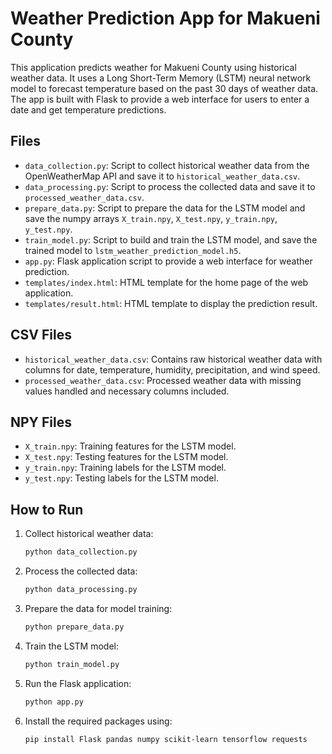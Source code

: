 # Weather Prediction App for Makueni County

This application predicts weather for Makueni County using historical weather data. It uses a Long Short-Term Memory (LSTM) neural network model to forecast temperature based on the past 30 days of weather data. The app is built with Flask to provide a web interface for users to enter a date and get temperature predictions.

## Files

- `data_collection.py`: Script to collect historical weather data from the OpenWeatherMap API and save it to `historical_weather_data.csv`.
- `data_processing.py`: Script to process the collected data and save it to `processed_weather_data.csv`.
- `prepare_data.py`: Script to prepare the data for the LSTM model and save the numpy arrays `X_train.npy`, `X_test.npy`, `y_train.npy`, `y_test.npy`.
- `train_model.py`: Script to build and train the LSTM model, and save the trained model to `lstm_weather_prediction_model.h5`.
- `app.py`: Flask application script to provide a web interface for weather prediction.
- `templates/index.html`: HTML template for the home page of the web application.
- `templates/result.html`: HTML template to display the prediction result.

## CSV Files

- `historical_weather_data.csv`: Contains raw historical weather data with columns for date, temperature, humidity, precipitation, and wind speed.
- `processed_weather_data.csv`: Processed weather data with missing values handled and necessary columns included.

## NPY Files

- `X_train.npy`: Training features for the LSTM model.
- `X_test.npy`: Testing features for the LSTM model.
- `y_train.npy`: Training labels for the LSTM model.
- `y_test.npy`: Testing labels for the LSTM model.

## How to Run

1. Collect historical weather data:
   ```bash
   python data_collection.py
   
2. Process the collected data:
   ```bash
   python data_processing.py

3. Prepare the data for model training:
   ```bash
   python prepare_data.py

4. Train the LSTM model:
   ```bash
   python train_model.py

5. Run the Flask application:
   ```bash
   python app.py

6. Install the required packages using:
   ```bash
   pip install Flask pandas numpy scikit-learn tensorflow requests

